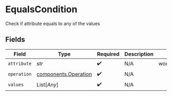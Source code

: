# EqualsCondition

Check if attribute equals to any of the values


## Fields

| Field                                                        | Type                                                         | Required                                                     | Description                                                  | Example                                                      |
| ------------------------------------------------------------ | ------------------------------------------------------------ | ------------------------------------------------------------ | ------------------------------------------------------------ | ------------------------------------------------------------ |
| `attribute`                                                  | *str*                                                        | :heavy_check_mark:                                           | N/A                                                          | workflows.primary.task_name                                  |
| `operation`                                                  | [components.Operation](../../models/components/operation.md) | :heavy_check_mark:                                           | N/A                                                          |                                                              |
| `values`                                                     | List[*Any*]                                                  | :heavy_check_mark:                                           | N/A                                                          |                                                              |